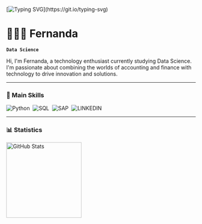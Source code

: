 [![Typing SVG](https://readme-typing-svg.herokuapp.com/?color=a92878&size=35&center=true&vCenter=true&width=1000&lines=HELLO,+Welcome!)](https://git.io/typing-svg)

# 👩🏻‍💻 Fernanda

**`Data Science`**

Hi, I'm Fernanda, a technology enthusiast currently studying Data Science. I'm passionate about combining the worlds of accounting and finance with technology to drive innovation and solutions.


---

### 🤖 Main Skills
![Python](https://img.shields.io/badge/Python-3776AB?style=for-the-badge&logo=python&logoColor=white)&nbsp; 
![SQL](https://img.shields.io/badge/-SQL-0D1117?style=for-the-badge&logo=sql&labelColor=0D1117)&nbsp;
![SAP](https://img.shields.io/badge/SAP-0FAAFF?style=for-the-badge&logo=sap&logoColor=white)&nbsp;
![LINKEDIN](https://img.shields.io/badge/LinkedIn-0077B5?style=for-the-badge&logo=linkedin&logoColor=white)

---

### 📊 Statistics

<p>
  <img 
    align="left" 
    alt="GitHub Stats" 
    height="200" 
    style="padding-right: 10px;" 
    src="https://github-readme-stats.vercel.app/api?username=fecasonato&show_icons=true&theme=tokyonight&include_all_commits=true&locale=pt-br" 
  />


</p>

 
